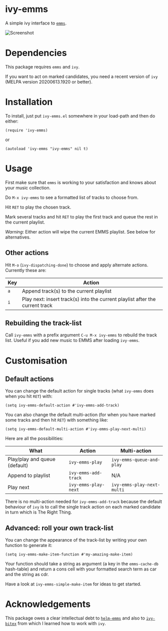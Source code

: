 # ivy-emms

A simple ivy interface to [`emms`](https://www.gnu.org/software/emms/).

![Screenshot](images/ivy-emms.png)

# Dependencies

This package requires `emms` and `ivy`.

If you want to act on marked candidates, you need a
recent version of `ivy` (MELPA version 20200613.1920 or better).

# Installation

To install, just put `ivy-emms.el` somewhere in your
load-path and then do either:
```elisp
(require 'ivy-emms)
```
or
```elisp
(autoload 'ivy-emms "ivy-emms" nil t)
```

# Usage

First make sure that `emms` is working to your satisfaction
and knows about your music collection.

Do `M-x ivy-emms` to see a formatted list of tracks to
choose from.

Hit `RET` to play the chosen track.

Mark several tracks and hit `RET` to play the first track
and queue the rest in the current playlist.

*Warning*: Either action will wipe the current EMMS
playlist.  See below for alternatives.

## Other actions

Hit `M-o` (`ivy-dispatching-done`) to choose and apply alternate
actions.  Currently these are:

|Key|Action|
|---|------|
|`a`| Append track(s) to the current playlist|
|`i`| Play next: insert track(s) into the current playlist after the current track|

## Rebuilding the track-list

Call `ivy-emms` with a prefix argument `C-u M-x ivy-emms` to
rebuild the track list.  Useful if you add new music to EMMS
after loading `ivy-emms`.

# Customisation

## Default actions

You can change the default action for single tracks (what `ivy-emms` does when
you hit `RET`) with:

``` elisp
(setq ivy-emms-default-action #'ivy-emms-add-track)
```
You can also change the default multi-action (for when you
have marked some tracks and then hit `RET`) with something like:

``` elisp
(setq ivy-emms-default-multi-action #'ivy-emms-play-next-multi)
```

Here are all the possibilities:

| What                          | Action               | Multi-action               |
|-------------------------------|----------------------|----------------------------|
| Play/play and queue (default) | `ivy-emms-play`      | `ivy-emms-queue-and-play`  |
| Append to playlist            | `ivy-emms-add-track` | N/A                        |
| Play next                     | `ivy-emms-play-next` | `ivy-emms-play-next-multi` |

There is no multi-action needed for `ivy-emms-add-track`
because the default behaviour of `ivy` is to call the single
track action on each marked candidate in turn which is The
Right Thing.

## Advanced: roll your own track-list

You can change the appearance of the track-list by writing
your own function to generate it:

``` elisp
(setq ivy-emms-make-item-function #'my-amazing-make-item)
```
Your function should take a string as argument (a key in the
`emms-cache-db` hash-table) and return a cons cell with your
formatted search term as car and the string as cdr.

Have a look at `ivy-emms-simple-make-item` for ideas to get started.

# Acknowledgements

This package owes a clear intellectual debt to [`helm-emms`](https://github.com/emacs-helm/helm-emms)
and also to [`ivy-bitex`](https://github.com/tmalsburg/helm-bibtex) from which I learned how to
work with `ivy`.

